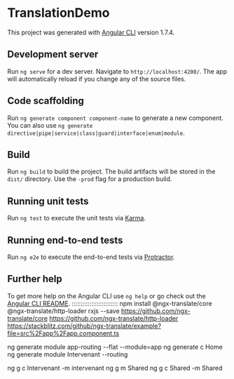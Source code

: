 # TranslationDemo

This project was generated with [Angular CLI](https://github.com/angular/angular-cli) version 1.7.4.

## Development server

Run `ng serve` for a dev server. Navigate to `http://localhost:4200/`. The app will automatically reload if you change any of the source files.

## Code scaffolding

Run `ng generate component component-name` to generate a new component. You can also use `ng generate directive|pipe|service|class|guard|interface|enum|module`.

## Build

Run `ng build` to build the project. The build artifacts will be stored in the `dist/` directory. Use the `-prod` flag for a production build.

## Running unit tests

Run `ng test` to execute the unit tests via [Karma](https://karma-runner.github.io).

## Running end-to-end tests

Run `ng e2e` to execute the end-to-end tests via [Protractor](http://www.protractortest.org/).

## Further help

To get more help on the Angular CLI use `ng help` or go check out the [Angular CLI README](https://github.com/angular/angular-cli/blob/master/README.md).
::::::::::::::::::::::::::
npm install @ngx-translate/core @ngx-translate/http-loader rxjs --save
https://github.com/ngx-translate/core
https://github.com/ngx-translate/http-loader
https://stackblitz.com/github/ngx-translate/example?file=src%2Fapp%2Fapp.component.ts

ng generate module app-routing --flat --module=app
ng generate c Home
ng generate module Intervenant --routing

ng g c Intervenant -m intervenant
ng g m Shared 
ng g c Shared -m Shared


